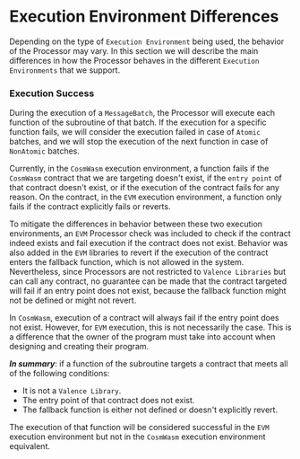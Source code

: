 # Execution Environment Differences

Depending on the type of `Execution Environment` being used, the behavior of the Processor may vary. In this section we will describe the main differences in how the Processor behaves in the different `Execution Environments` that we support.

### Execution Success

During the execution of a `MessageBatch`, the Processor will execute each function of the subroutine of that batch. If the execution for a specific function fails, we will consider the execution failed in case of `Atomic` batches, and we will stop the execution of the next function in case of `NonAtomic` batches.

Currently, in the `CosmWasm` execution environment, a function fails if the `CosmWasm` contract that we are targeting doesn't exist, if the `entry point` of that contract doesn't exist, or if the execution of the contract fails for any reason. On the contract, in the `EVM` execution environment, a function only fails if the contract explicitly fails or reverts.

To mitigate the differences in behavior between these two execution environments, an `EVM` Processor check was included to check if the contract indeed exists and fail execution if the contract does not exist. Behavior was also added in the `EVM` libraries to revert if the execution of the contract enters the fallback function, which is not allowed in the system. Nevertheless, since Processors are not restricted to `Valence Libraries` but can call any contract, no guarantee can be made that the contract targeted will fail if an entry point does not exist, because the fallback function might not be defined or might not revert.

In `CosmWasm`, execution of a contract will always fail if the entry point does not exist. However, for `EVM` execution, this is not necessarily the case. This is a difference that the owner of the program must take into account when designing and creating their program.

**_In summary_**: if a function of the subroutine targets a contract that meets all of the following conditions:
- It is not a `Valence Library`.
- The entry point of that contract does not exist.
- The fallback function is either not defined or doesn't explicitly revert.

The execution of that function will be considered successful in the `EVM` execution environment but not in the `CosmWasm` execution environment equivalent.
